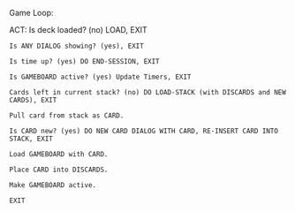 
Game Loop:

ACT:
	Is deck loaded? (no) LOAD, EXIT
	
	Is ANY DIALOG showing? (yes), EXIT
	
	Is time up? (yes) DO END-SESSION, EXIT
	
	Is GAMEBOARD active? (yes) Update Timers, EXIT
	
	Cards left in current stack? (no) DO LOAD-STACK (with DISCARDS and NEW CARDS), EXIT
	
	Pull card from stack as CARD.
	
	Is CARD new? (yes) DO NEW CARD DIALOG WITH CARD, RE-INSERT CARD INTO STACK, EXIT
	
	Load GAMEBOARD with CARD.
	
	Place CARD into DISCARDS.
	
	Make GAMEBOARD active.
	
	EXIT
	
	
	